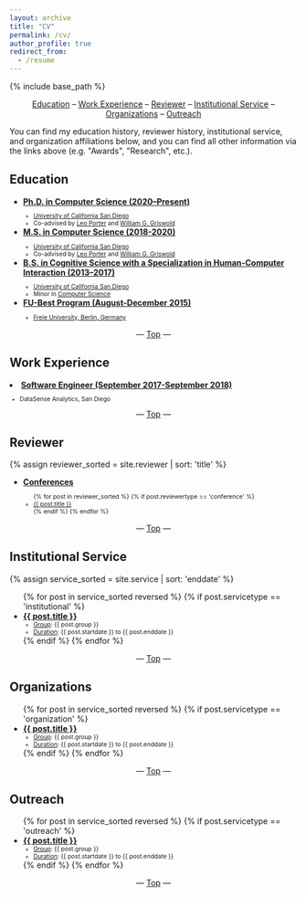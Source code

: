 ```yaml
---
layout: archive
title: "CV"
permalink: /cv/
author_profile: true
redirect_from:
  - /resume
---
```

{% include base_path %}

<center><a href="#education">Education</a> – <a href="#work">Work Experience</a> – <a href="#reviewer">Reviewer</a> – <a href="#institutional-service">Institutional Service</a> – <a href="#organizations">Organizations</a> – <a href="#outreach">Outreach</a></center>

<!-- <p style="font-size:0.9em">You can download a PDF of my CV <a href="TODO" target="_blank">here</a>.  -->

You can find my education history, reviewer history, institutional service, and organization affiliations below, and you can find all other information via the links above (e.g. "Awards", "Research", etc.).

<h2 id="education">Education</h2>
<ul>
  <li><b><u>Ph.D. in Computer Science (2020–Present)</u></b></li>
  <ul style="font-size:0.75em">
    <li><a href="https://ucsd.edu/" target="_blank">University of California San Diego</a></li>
    <li>Co-advised by <a href="https://cseweb.ucsd.edu/~leporter/" target="_blank">Leo Porter</a> and <a href="https://cseweb.ucsd.edu/~wgg/" target="_blank">William G. Griswold</a></li>
  </ul>
  <li><b><u>M.S. in Computer Science (2018-2020)</u></b></li>
  <ul style="font-size:0.75em">
    <li><a href="https://ucsd.edu/" target="_blank">University of California San Diego</a></li>
    <li>Co-advised by <a href="https://cseweb.ucsd.edu/~leporter/" target="_blank">Leo Porter</a> and <a href="https://cseweb.ucsd.edu/~wgg/" target="_blank">William G. Griswold</a></li>
  </ul>
  <li><b><u>B.S. in Cognitive Science with a Specialization in Human-Computer Interaction (2013–2017)</u></b></li>
  <ul style="font-size:0.75em">
    <li><a href="https://ucsd.edu/" target="_blank">University of California San Diego</a></li>
    <li>Minor in <a href="https://cse.ucsd.edu/undergraduate/minor-computer-science" target="_blank">Computer Science</a></li>
  </ul>
  <li><b><u>FU-Best Program (August-December 2015)</u></b></li>
  <ul style="font-size:0.75em">
    <li><a href="https://www.fu-berlin.de/en/sites/fubest/index.html" target="_blank">Freie University, Berlin, Germany</a></li>
  </ul>
</ul>

<center>— <a href="#top">Top</a> —</center>

<h2 id="work">Work Experience</h2>

<li><b><u>Software Engineer (September 2017-September 2018)</u></b></li>
  <ul style="font-size:0.75em">
    <li>DataSense Analytics, San Diego</li>
  </ul>

<center>— <a href="#top">Top</a> —</center>

<h2 id="reviewer">Reviewer</h2>
{% assign reviewer_sorted = site.reviewer | sort: 'title' %}
<ul>
  <!-- <li><b><u>Grants/Awards</u></b></li>
  <ul style="font-size:0.75em">{% for post in reviewer_sorted %}
    {% if post.reviewertype == 'award' %}
      <li><a href="{{ post.venueurl }}" target="_blank">{{ post.title }}</a></li>
    {% endif %}
  {% endfor %}</ul>
  <li><b><u>Journals</u></b></li>
  <ul style="font-size:0.75em">{% for post in reviewer_sorted %}
    {% if post.reviewertype == 'journal' %}
      <li><a href="{{ post.venueurl }}" target="_blank">{{ post.title }}</a></li>
    {% endif %}
  {% endfor %}</ul> -->
  <li><b><u>Conferences</u></b></li>
  <ul style="font-size:0.75em">{% for post in reviewer_sorted %}
    {% if post.reviewertype == 'conference' %}
      <li><a href="{{ post.venueurl }}" target="_blank">{{ post.title }}</a></li>
    {% endif %}
  {% endfor %}</ul>
</ul>

<center>— <a href="#top">Top</a> —</center>

<h2 id="institutional-service">Institutional Service</h2>
{% assign service_sorted = site.service | sort: 'enddate' %}
<ul>{% for post in service_sorted reversed %}
  {% if post.servicetype == 'institutional' %}
    <li>
      <b><u>{{ post.title }}</u></b>
      <ul style="font-size:0.75em">
        <li><u>Group</u>: {{ post.group }}</li>
        <li><u>Duration</u>: {{ post.startdate }} to {{ post.enddate }}</li>
      </ul>
    </li>
  {% endif %}
{% endfor %}</ul>

<center>— <a href="#top">Top</a> —</center>

<h2 id="organizations">Organizations</h2>
<ul>{% for post in service_sorted reversed %}
  {% if post.servicetype == 'organization' %}
    <li>
      <b><u>{{ post.title }}</u></b>
      <ul style="font-size:0.75em">
        <li><u>Group</u>: {{ post.group }}</li>
        <li><u>Duration</u>: {{ post.startdate }} to {{ post.enddate }}</li>
      </ul>
    </li>
  {% endif %}
{% endfor %}</ul>

<center>— <a href="#top">Top</a> —</center>

<h2 id="outreach">Outreach</h2>
<ul>{% for post in service_sorted reversed %}
  {% if post.servicetype == 'outreach' %}
    <li>
      <b><u>{{ post.title }}</u></b>
      <ul style="font-size:0.75em">
        <li><u>Group</u>: {{ post.group }}</li>
        <li><u>Duration</u>: {{ post.startdate }} to {{ post.enddate }}</li>
      </ul>
    </li>
  {% endif %}
{% endfor %}</ul>

<center>— <a href="#top">Top</a> —</center>
